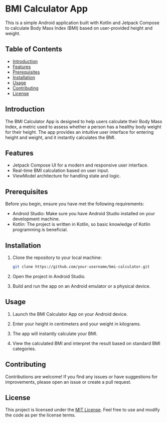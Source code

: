 # BMI Calculator App

This is a simple Android application built with Kotlin and Jetpack Compose to calculate Body Mass Index (BMI) based on user-provided height and weight.

## Table of Contents

- [Introduction](#introduction)
- [Features](#features)
- [Prerequisites](#prerequisites)
- [Installation](#installation)
- [Usage](#usage)
- [Contributing](#contributing)
- [License](#license)

## Introduction

The BMI Calculator App is designed to help users calculate their Body Mass Index, a metric used to assess whether a person has a healthy body weight for their height. The app provides an intuitive user interface for entering height and weight, and it instantly calculates the BMI.

## Features

- Jetpack Compose UI for a modern and responsive user interface.
- Real-time BMI calculation based on user input.
- ViewModel architecture for handling state and logic.

## Prerequisites

Before you begin, ensure you have met the following requirements:

- Android Studio: Make sure you have Android Studio installed on your development machine.
- Kotlin: The project is written in Kotlin, so basic knowledge of Kotlin programming is beneficial.

## Installation

1. Clone the repository to your local machine:

   ```bash
   git clone https://github.com/your-username/bmi-calculator.git
   ```

2. Open the project in Android Studio.

3. Build and run the app on an Android emulator or a physical device.

## Usage

1. Launch the BMI Calculator App on your Android device.

2. Enter your height in centimeters and your weight in kilograms.

3. The app will instantly calculate your BMI.

4. View the calculated BMI and interpret the result based on standard BMI categories.

## Contributing

Contributions are welcome! If you find any issues or have suggestions for improvements, please open an issue or create a pull request.

## License

This project is licensed under the [MIT License](LICENSE). Feel free to use and modify the code as per the license terms.
